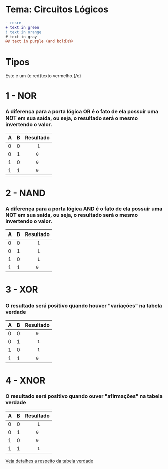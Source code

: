 # Tema: Circuitos Lógicos

```diff
- resre
+ text in green
! text in orange
# text in gray
@@ text in purple (and bold)@@
```

# Tipos 
Este é um {c:red}texto vermelho.{/c}

# 1 - NOR
### A diferença para a porta lógica OR é o fato de  ela possuir uma NOT em sua saída, ou seja, o resultado será o mesmo invertendo o valor.

| A   | B   | Resultado  |
| --- | --- | :---------:|
| 0   | 0   | ``` 1```   |
| 0   | 1   | `0`        |
| 1   | 0   | `0`        |
| 1   | 1   | `0`        |

# 2 - NAND
### A diferença para a porta lógica AND é o fato de ela possuir uma NOT em sua saída, ou seja, o resultado será o mesmo invertendo o valor.

| A   | B   | Resultado  |
| --- | --- | :---------:|
| 0   | 0   | ``` 1```   |
| 0   | 1   | ``` 1```   |
| 1   | 0   | ``` 1```   |
| 1   | 1   | `0`        |

# 3 - XOR
### O resultado será positivo quando houver "variações" na tabela verdade

| A   | B   | Resultado  |
| --- | --- | :---------:|
| 0   | 0   | `0`        |
| 0   | 1   | ``` 1```   |
| 1   | 0   | ``` 1```   |
| 1   | 1   | `0`        |

# 4 - XNOR 
### O resultado será positivo quando ouver "afirmações" na tabela verdade

| A   | B   | Resultado  |
| --- | --- | :---------:|
| 0   | 0   | ``` 1```   |
| 0   | 1   | `0`        |
| 1   | 0   | `0`        |
| 1   | 1   | ``` 1```   |


[Veja detalhes a respeito da tabela verdade](../introducao)

 
